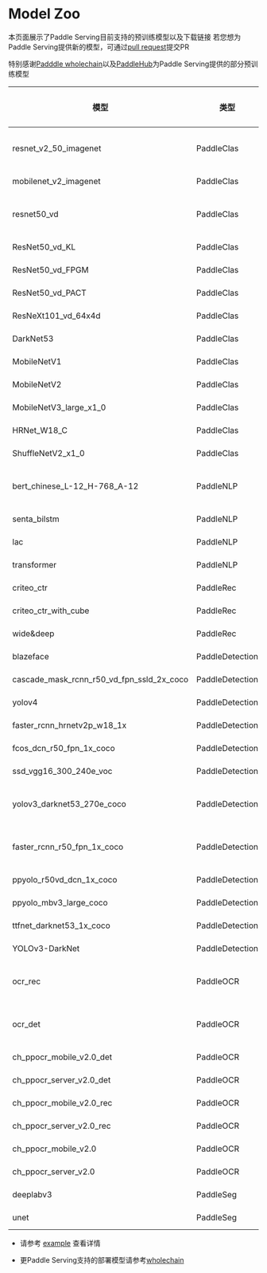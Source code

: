 # Model Zoo

本页面展示了Paddle Serving目前支持的预训练模型以及下载链接
若您想为Paddle Serving提供新的模型，可通过[pull request](https://github.com/PaddlePaddle/Serving/pulls)提交PR

特别感谢[Padddle wholechain](https://www.paddlepaddle.org.cn/wholechain)以及[PaddleHub](https://www.paddlepaddle.org.cn/hub)为Paddle Serving提供的部分预训练模型


| 模型 | 类型 | 示例使用的框架 | 下载 |
| --- | --- | --- | ---- |
| resnet_v2_50_imagenet | PaddleClas | [C++ Serving](../examples/C++/PaddleClas/resnet_v2_50)</br>[Pipeline Serving](../examples/Pipeline/PaddleClas/ResNet_V2_50) | [.tar.gz](https://paddle-serving.bj.bcebos.com/paddle_hub_models/image/ImageClassification/resnet_v2_50_imagenet.tar.gz) | Pipeline Serving, C++ Serving|
| mobilenet_v2_imagenet | PaddleClas | [C++ Serving](../examples/C++/PaddleClas/mobilenet) | [.tar.gz](https://paddle-serving.bj.bcebos.com/paddle_hub_models/image/ImageClassification/mobilenet_v2_imagenet.tar.gz) |
| resnet50_vd | PaddleClas | [C++ Serving](../examples/C++/PaddleClas/imagenet)</br>[Pipeline Serving](../examples/Pipeline/PaddleClas/ResNet50_vd) | [.tar.gz](https://paddle-serving.bj.bcebos.com/ResNet50_vd.tar) |
| ResNet50_vd_KL | PaddleClas | [Pipeline Serving](../examples/Pipeline/PaddleClas/ResNet50_vd_KL) | [.tar](https://paddle-serving.bj.bcebos.com/model/ResNet50_vd_KL.tar) |
| ResNet50_vd_FPGM | PaddleClas | [Pipeline Serving](../examples/Pipeline/PaddleClas/ResNet50_vd_FPGM) | [.tar](https://paddle-serving.bj.bcebos.com/model/ResNet50_vd_FPGM.tar) |
| ResNet50_vd_PACT | PaddleClas | [Pipeline Serving](../examples/Pipeline/PaddleClas/ResNet50_vd_PACT) | [.tar](https://paddle-serving.bj.bcebos.com/model/ResNet50_vd_PACT.tar) |
| ResNeXt101_vd_64x4d | PaddleClas | [Pipeline Serving](../examples/Pipeline/PaddleClas/ResNeXt101_vd_64x4d) | [.tar](https://paddle-serving.bj.bcebos.com/model/ResNeXt101_vd_64x4d.tar) |
| DarkNet53 | PaddleClas | [Pipeline Serving](../examples/Pipeline/PaddleClas/DarkNet53) | [.tar](https://paddle-serving.bj.bcebos.com/model/DarkNet53.tar) |
| MobileNetV1 | PaddleClas | [Pipeline Serving](../examples/Pipeline/PaddleClas/MobileNetV1) | [.tar](https://paddle-serving.bj.bcebos.com/model/MobileNetV1.tar) |
| MobileNetV2 | PaddleClas | [Pipeline Serving](../examples/Pipeline/PaddleClas/MobileNetV2) | [.tar](https://paddle-serving.bj.bcebos.com/model/MobileNetV2.tar) |
| MobileNetV3_large_x1_0 | PaddleClas | [Pipeline Serving](../examples/Pipeline/PaddleClas/MobileNetV3_large_x1_0) | [.tar](https://paddle-serving.bj.bcebos.com/model/MobileNetV3_large_x1_0.tar) |
| HRNet_W18_C | PaddleClas | [Pipeline Serving](../examples/Pipeline/PaddleClas/HRNet_W18_C) | [.tar](https://paddle-serving.bj.bcebos.com/model/HRNet_W18_C.tar) |
| ShuffleNetV2_x1_0 | PaddleClas | [Pipeline Serving](../examples/Pipeline/PaddleClas/ShuffleNetV2_x1_0) | [.tar](https://paddle-serving.bj.bcebos.com/model/ShuffleNetV2_x1_0.tar) |
| bert_chinese_L-12_H-768_A-12 | PaddleNLP | [C++ Serving](../examples/C++/PaddleNLP/bert)</br>[Pipeline Serving](../examples/Pipeline/PaddleNLP/bert) | [.tar.gz](https://paddle-serving.bj.bcebos.com/paddle_hub_models/text/SemanticModel/bert_chinese_L-12_H-768_A-12.tar.gz) |
| senta_bilstm | PaddleNLP | [C++ Serving](../examples/C++/PaddleNLP/senta) | [.tar.gz](https://paddle-serving.bj.bcebos.com/paddle_hub_models/text/SentimentAnalysis/senta_bilstm.tar.gz) |C++ Serving|
| lac | PaddleNLP | [C++ Serving](../examples/C++/PaddleNLP/lac) | [.tar.gz](https://paddle-serving.bj.bcebos.com/paddle_hub_models/text/LexicalAnalysis/lac.tar.gz) |
| transformer | PaddleNLP | [Pipeline Serving](https://github.com/PaddlePaddle/PaddleNLP/blob/develop/examples/machine_translation/transformer/deploy/serving/README.md) | [model](https://github.com/PaddlePaddle/PaddleNLP/tree/develop/examples/machine_translation/transformer) |
| criteo_ctr | PaddleRec | [C++ Serving](../examples/C++/PaddleRec/criteo_ctr) | [.tar.gz](https://paddle-serving.bj.bcebos.com/criteo_ctr_example/criteo_ctr_demo_model.tar.gz) |
| criteo_ctr_with_cube | PaddleRec | [C++ Serving](../examples/C++/PaddleRec/criteo_ctr_with_cube) | [.tar.gz](https://paddle-serving.bj.bcebos.com/unittest/ctr_cube_unittest.tar.gz) |
| wide&deep | PaddleRec | [C++ Serving](https://github.com/PaddlePaddle/PaddleRec/blob/release/2.1.0/doc/serving.md) | [model](https://github.com/PaddlePaddle/PaddleRec/blob/release/2.1.0/models/rank/wide_deep/README.md) |
| blazeface | PaddleDetection | [C++ Serving](../examples/C++/PaddleDetection/blazeface) | [.tar.gz](https://paddle-serving.bj.bcebos.com/paddle_hub_models/image/ObjectDetection/blazeface.tar.gz) |C++ Serving|
| cascade_mask_rcnn_r50_vd_fpn_ssld_2x_coco | PaddleDetection | [C++ Serving](../examples/C++/PaddleDetection/cascade_rcnn) | [.tar.gz](https://paddle-serving.bj.bcebos.com/pddet_demo/cascade_mask_rcnn_r50_vd_fpn_ssld_2x_coco_serving.tar.gz) |
| yolov4 | PaddleDetection | [C++ Serving](../examples/C++/PaddleDetection/yolov4) | [.tar.gz](https://paddle-serving.bj.bcebos.com/paddle_hub_models/image/ObjectDetection/yolov4.tar.gz) |C++ Serving|
| faster_rcnn_hrnetv2p_w18_1x | PaddleDetection | [C++ Serving](../examples/C++/PaddleDetection/faster_rcnn_hrnetv2p_w18_1x) | [.tar.gz](https://paddle-serving.bj.bcebos.com/pddet_demo/faster_rcnn_hrnetv2p_w18_1x.tar.gz) |
| fcos_dcn_r50_fpn_1x_coco | PaddleDetection | [C++ Serving](../examples/C++/PaddleDetection/fcos_dcn_r50_fpn_1x_coco) | [.tar.gz](https://paddle-serving.bj.bcebos.com/pddet_demo/2.0/fcos_dcn_r50_fpn_1x_coco.tar) |
| ssd_vgg16_300_240e_voc | PaddleDetection |  [C++ Serving](../examples/C++/PaddleDetection/ssd_vgg16_300_240e_voc) | [.tar](https://paddle-serving.bj.bcebos.com/pddet_demo/2.0/ssd_vgg16_300_240e_voc.tar) |
| yolov3_darknet53_270e_coco  | PaddleDetection | [C++ Serving](../examples/C++/PaddleDetection/yolov3_darknet53_270e_coco)</br>[Pipeline Serving](../examples/Pipeline/PaddleDetection/yolov3) | [.tar](https://paddle-serving.bj.bcebos.com/pddet_demo/2.0/yolov3_darknet53_270e_coco.tar) |
| faster_rcnn_r50_fpn_1x_coco | PaddleDetection | [C++ Serving](../examples/C++/PaddleDetection/faster_rcnn_r50_fpn_1x_coco)</br>[Pipeline Serving](../examples/Pipeline/PaddleDetection/faster_rcnn) | [.tar](https://paddle-serving.bj.bcebos.com/pddet_demo/2.0/faster_rcnn_r50_fpn_1x_coco.tar) |
| ppyolo_r50vd_dcn_1x_coco | PaddleDetection |  [C++ Serving](../examples/C++/PaddleDetection/ppyolo_r50vd_dcn_1x_coco) | [.tar](https://paddle-serving.bj.bcebos.com/pddet_demo/2.0/ppyolo_r50vd_dcn_1x_coco.tar) |
| ppyolo_mbv3_large_coco | PaddleDetection |  [Pipeline Serving](../examples/Pipeline/PaddleDetection/ppyolo_mbv3) | [.tar](https://paddle-serving.bj.bcebos.com/pddet_demo/2.0/ppyolo_mbv3_large_coco.tar) |
| ttfnet_darknet53_1x_coco | PaddleDetection | [C++ Serving](../examples/C++/PaddleDetection/ttfnet_darknet53_1x_coco) | [.tar](https://paddle-serving.bj.bcebos.com/pddet_demo/ttfnet_darknet53_1x_coco.tar) |
| YOLOv3-DarkNet | PaddleDetection | [C++ Serving](https://github.com/PaddlePaddle/PaddleDetection/tree/release/2.3/deploy/serving) | [.pdparams](https://paddledet.bj.bcebos.com/models/yolov3_darknet53_270e_coco.pdparams)</br>[.yml](https://github.com/PaddlePaddle/PaddleDetection/blob/develop/configs/yolov3/yolov3_darknet53_270e_coco.yml) |
| ocr_rec | PaddleOCR | [C++ Serving](../examples/C++/PaddleOCR/ocr)</br>[Pipeline Serving](../examples/Pipeline/PaddleOCR/ocr) | [.tar.gz](https://paddle-serving.bj.bcebos.com/paddle_hub_models/image/OCR/ocr_rec.tar.gz) |
| ocr_det | PaddleOCR | [C++ Serving](../examples/C++/PaddleOCR/ocr)</br>[Pipeline Serving](../examples/Pipeline/PaddleOCR/ocr) | [.tar.gz](https://paddle-serving.bj.bcebos.com/ocr/ocr_det.tar.gz) |
| ch_ppocr_mobile_v2.0_det | PaddleOCR | [Pipeline Serving](https://github.com/PaddlePaddle/PaddleOCR/blob/release/2.3/deploy/pdserving/README.md) | [model](https://paddleocr.bj.bcebos.com/dygraph_v2.0/ch/ch_ppocr_mobile_v2.0_det_infer.tar)</br>[.yml](https://github.com/PaddlePaddle/PaddleOCR/blob/release/2.3/configs/det/ch_ppocr_v2.0/ch_det_mv3_db_v2.0.yml) |
| ch_ppocr_server_v2.0_det | PaddleOCR | [Pipeline Serving](https://github.com/PaddlePaddle/PaddleOCR/blob/release/2.3/deploy/pdserving/README.md) | [model](https://paddleocr.bj.bcebos.com/dygraph_v2.0/ch/ch_ppocr_server_v2.0_det_infer.tar)</br>[.yml](https://github.com/PaddlePaddle/PaddleOCR/blob/release/2.3/configs/det/ch_ppocr_v2.0/ch_det_res18_db_v2.0.yml) |
| ch_ppocr_mobile_v2.0_rec | PaddleOCR | [Pipeline Serving](https://github.com/PaddlePaddle/PaddleOCR/blob/release/2.3/deploy/pdserving/README.md) | [model](https://paddleocr.bj.bcebos.com/dygraph_v2.0/ch/ch_ppocr_mobile_v2.0_rec_infer.tar)</br>[.yml](https://github.com/PaddlePaddle/PaddleOCR/blob/release/2.3/configs/rec/ch_ppocr_v2.0/rec_chinese_lite_train_v2.0.yml) |
| ch_ppocr_server_v2.0_rec | PaddleOCR | [Pipeline Serving](https://github.com/PaddlePaddle/PaddleOCR/blob/release/2.3/deploy/pdserving/README.md) | [model](https://paddleocr.bj.bcebos.com/dygraph_v2.0/ch/ch_ppocr_server_v2.0_rec_infer.tar)</br>[.yml](https://github.com/PaddlePaddle/PaddleOCR/blob/release/2.3/configs/rec/ch_ppocr_v2.0/rec_chinese_common_train_v2.0.yml) |
| ch_ppocr_mobile_v2.0 | PaddleOCR | [Pipeline Serving](https://github.com/PaddlePaddle/PaddleOCR/blob/release/2.3/deploy/pdserving/README.md) | [model](https://github.com/PaddlePaddle/PaddleOCR) |
| ch_ppocr_server_v2.0 | PaddleOCR | [Pipeline Serving](https://github.com/PaddlePaddle/PaddleOCR/blob/release/2.3/deploy/pdserving/README.md) | [model](https://github.com/PaddlePaddle/PaddleOCR) |
| deeplabv3 | PaddleSeg | [C++ Serving](../examples/C++/PaddleSeg/deeplabv3) | [.tar.gz](https://paddle-serving.bj.bcebos.com/paddle_hub_models/image/ImageSegmentation/deeplabv3.tar.gz) |
| unet | PaddleSeg | [C++ Serving](../examples/C++/PaddleSeg/unet_for_image_seg) | [.tar.gz](https://paddle-serving.bj.bcebos.com/paddle_hub_models/image/ImageSegmentation/unet.tar.gz) |

- 请参考 [example](../examples) 查看详情

- 更Paddle Serving支持的部署模型请参考[wholechain](https://www.paddlepaddle.org.cn/wholechain)

